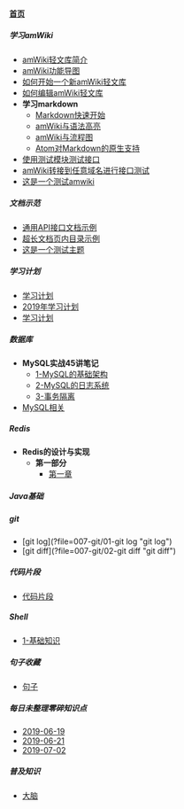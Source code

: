 
#### [首页](?file=home-首页)

##### 学习amWiki
- [amWiki轻文库简介](?file=001-学习amWiki/01-amWiki轻文库简介 "amWiki轻文库简介")
- [amWiki功能导图](?file=001-学习amWiki/02-amWiki功能导图 "amWiki功能导图")
- [如何开始一个新amWiki轻文库](?file=001-学习amWiki/03-如何开始一个新amWiki轻文库 "如何开始一个新amWiki轻文库")
- [如何编辑amWiki轻文库](?file=001-学习amWiki/04-如何编辑amWiki轻文库 "如何编辑amWiki轻文库")
- **学习markdown**
    - [Markdown快速开始](?file=001-学习amWiki/05-学习markdown/01-Markdown快速开始 "Markdown快速开始")
    - [amWiki与语法高亮](?file=001-学习amWiki/05-学习markdown/02-amWiki与语法高亮 "amWiki与语法高亮")
    - [amWiki与流程图](?file=001-学习amWiki/05-学习markdown/03-amWiki与流程图 "amWiki与流程图")
    - [Atom对Markdown的原生支持](?file=001-学习amWiki/05-学习markdown/05-Atom对Markdown的原生支持 "Atom对Markdown的原生支持")
- [使用测试模块测试接口](?file=001-学习amWiki/06-使用测试模块测试接口 "使用测试模块测试接口")
- [amWiki转接到任意域名进行接口测试](?file=001-学习amWiki/07-amWiki转接到任意域名进行接口测试 "amWiki转接到任意域名进行接口测试")
- [这是一个测试amwiki](?file=001-学习amWiki/08-这是一个测试amwiki "这是一个测试amwiki")

##### 文档示范
- [通用API接口文档示例](?file=002-文档示范/001-通用API接口文档示例 "通用API接口文档示例")
- [超长文档页内目录示例](?file=002-文档示范/002-超长文档页内目录示例 "超长文档页内目录示例")
- [这是一个测试主题](?file=002-文档示范/003-这是一个测试主题 "这是一个测试主题")

##### 学习计划
- [学习计划](?file=003-学习计划/001-学习计划 "学习计划")
- [2019年学习计划](?file=003-学习计划/002-2019年学习计划 "2019年学习计划")
- [学习计划](?file=003-学习计划/003-学习计划 "学习计划")

##### 数据库
- **MySQL实战45讲笔记**
    - [1-MySQL的基础架构](?file=004-数据库/01-MySQL实战45讲笔记/001-1-MySQL的基础架构 "1-MySQL的基础架构")
    - [2-MySQL的日志系统](?file=004-数据库/01-MySQL实战45讲笔记/002-2-MySQL的日志系统 "2-MySQL的日志系统")
    - [3-事务隔离](?file=004-数据库/01-MySQL实战45讲笔记/003-3-事务隔离 "3-事务隔离")
- [MySQL相关](?file=004-数据库/02-MySQL相关 "MySQL相关")

##### Redis
- **Redis的设计与实现**
    - **第一部分**
        - [第一章](?file=005-Redis/01-Redis的设计与实现/01-第一部分/01-第一章 "第一章")

##### Java基础

##### git
- [git log](?file=007-git/01-git log "git log")
- [git diff](?file=007-git/02-git diff "git diff")

##### 代码片段
- [代码片段](?file=010-代码片段/01-代码片段 "代码片段")

##### Shell
- [1-基础知识](?file=011-Shell/01-1-基础知识 "1-基础知识")

##### 句子收藏
- [句子](?file=012-句子收藏/01-句子 "句子")

##### 每日未整理零碎知识点
- [2019-06-19](?file=013-每日未整理零碎知识点/01-2019-06-19 "2019-06-19")
- [2019-06-21](?file=013-每日未整理零碎知识点/02-2019-06-21 "2019-06-21")
- [2019-07-02](?file=013-每日未整理零碎知识点/03-2019-07-02 "2019-07-02")

##### 普及知识
- [大脑](?file=020-普及知识/01-大脑 "大脑")
